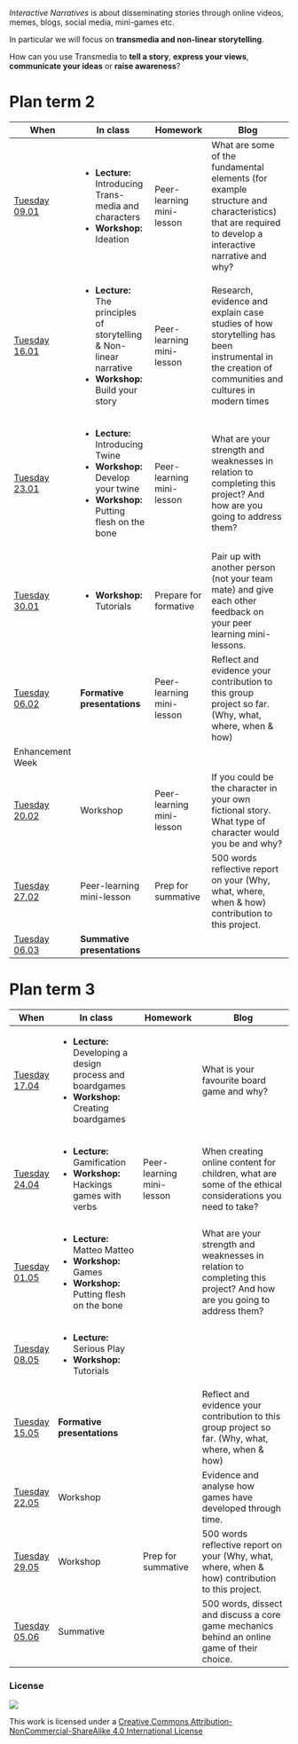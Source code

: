 *Interactive Narratives* is about disseminating stories through online videos, memes, blogs, social media, mini-games etc.

In particular we will focus on **transmedia and non-linear storytelling**.

How can you use Transmedia to **tell a story**, **express your views**, **communicate your ideas** or **raise awareness**?


# Plan term 2

When | In class | Homework | Blog
---- | -------- | -------- | ----
[Tuesday<br>09.01](sessions/01)| <ul><li>**Lecture:** Introducing Trans-media and characters  <li>**Workshop:** Ideation | Peer-learning mini-lesson | What are some of the fundamental elements (for example structure and characteristics) that are required to develop a interactive narrative and why?
[Tuesday<br>16.01](sessions/02)| <ul><li>**Lecture:** The principles of storytelling & Non-linear narrative<li>**Workshop:** Build your story | Peer-learning mini-lesson | Research, evidence and explain case studies of how storytelling has been instrumental in the creation of communities and cultures in modern times
[Tuesday<br>23.01](sessions/03)| <ul><li>**Lecture:** Introducing Twine <li>**Workshop:** Develop your twine  <li>**Workshop:** Putting flesh on the bone  | Peer-learning mini-lesson| What are your strength and weaknesses in relation to completing this project? And how are you going to address them?
[Tuesday<br>30.01](sessions/04)| <ul><li>**Workshop:** Tutorials  | Prepare for formative | Pair up with another person (not your team mate) and give each other feedback on your peer learning mini-lessons.
[Tuesday<br>06.02](sessions/05)| **Formative presentations** | Peer-learning mini-lesson | Reflect and evidence your contribution to this group project so far. (Why, what, where, when & how)
Enhancement Week |
[Tuesday<br>20.02](sessions/06)| Workshop | Peer-learning mini-lesson | If you could be the character in your own fictional story. What type of character would you be and why?  
[Tuesday<br>27.02](sessions/07)| Peer-learning mini-lesson | Prep for summative | 500 words reflective report on your (Why, what, where, when & how) contribution to this project.  
[Tuesday<br>06.03](sessions/08)| **Summative presentations** |

# Plan term 3

When | In class | Homework | Blog
---- | -------- | -------- | ----
[Tuesday<br>17.04](sessions/09)| <ul><li>**Lecture:** Developing a design process and boardgames  <li>**Workshop:** Creating boardgames | | What is your favourite board game and why?
[Tuesday<br>24.04](sessions/10)| <ul><li>**Lecture:** Gamification <li>**Workshop:** Hackings games with verbs | Peer-learning mini-lesson | When creating online content for children, what are some of the ethical considerations you need to take?
[Tuesday<br>01.05](sessions/11)| <ul><li>**Lecture:** Matteo Matteo<li>**Workshop:** Games  <li>**Workshop:** Putting flesh on the bone  | | What are your strength and weaknesses in relation to completing this project? And how are you going to address them?
[Tuesday<br>08.05](sessions/12)| <ul><li>**Lecture:** Serious Play<li>**Workshop:** Tutorials  | |
[Tuesday<br>15.05](sessions/13)| **Formative presentations** |  | Reflect and evidence your contribution to this group project so far. (Why, what, where, when & how)
[Tuesday<br>22.05](sessions/14)| Workshop | | Evidence and analyse how games have developed through time.   
[Tuesday<br>29.05](sessions/15)| Workshop | Prep for summative | 500 words reflective report on your (Why, what, where, when & how) contribution to this project.  
[Tuesday<br>05.06](sessions/16)| Summative  | | 500 words, dissect and discuss a core game mechanics behind an online game of their choice.


### License

[![](https://i.creativecommons.org/l/by-nc-sa/4.0/88x31.png)](http://creativecommons.org/licenses/by-nc-sa/4.0)

This work is licensed under a [Creative Commons Attribution-NonCommercial-ShareAlike 4.0 International License ](http://creativecommons.org/licenses/by-nc-sa/4.0)
